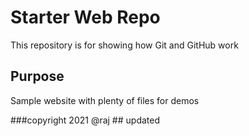 # Starter Web Repo

This repository is for showing how Git and GitHub work

## Purpose

Sample website with plenty of files for demos

###copyright
2021 @raj  ## updated
